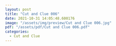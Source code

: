 ```yaml
---
layout: post
title: "Cut and Clue 006"
date: 2021-10-31 14:05:48.600176
image: "/assets/img/preview/Cut and Clue 006.jpg"
pdf: "/assets/pdf/Cut and Clue 006.pdf"
categories:
  - Cut and Clue 
---
```

